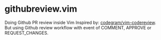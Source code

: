 # githubreview.vim
Doing Github PR review inside Vim
Inspired by: [codegram/vim-codereview](https://github.com/codegram/vim-codereview). But using Github review workflow with event of COMMENT, APPROVE or REQUEST_CHANGES.
